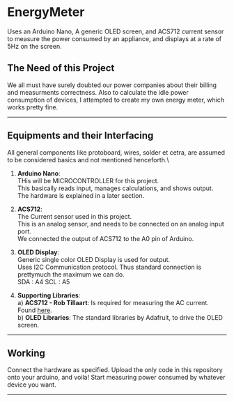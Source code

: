 # EnergyMeter
Uses an Arduino Nano, A generic OLED screen, and ACS712 current sensor to measure the power consumed by an appliance, and displays at a rate of 5Hz on the screen.

## The Need of this Project
We all must have surely doubted our power companies about their billing and measurments correctness. Also to calculate the idle power consumption of devices, I attempted to create my own energy meter, which works pretty fine.
***

## Equipments and their Interfacing
All general components like protoboard, wires, solder et cetra, are assumed to be considered basics and not mentioned henceforth.\

1. **Arduino Nano**:\
  THis will be MICROCONTROLLER for this project.\
  This basically reads input, manages calculations, and shows output.\
  The hardware is explained in a later section.
  
2. **ACS712**:\
  The Current sensor used in this project.\
  This is an analog sensor, and needs to be connected on an analog input port.\
  We connected the output of ACS712 to the A0 pin of Arduino. 

3. **OLED Display**:\
  Generic single color OLED Display is used for output.\
  Uses I2C Communication protocol. Thus standard connection is prettymuch the maximum we can do.\
  SDA : A4
  SCL : A5
  
4. **Supporting Libraries**:\
  a) **ACS712 - Rob Tillaart**: Is required for measuring the AC current. Found [here](https://github.com/RobTillaart/ACS712).\
  b) **OLED Libraries**: The standard libraries by Adafruit, to drive the OLED screen.
***


## Working
Connect the hardware as specified. Upload the only code in this repository onto your arduino, and voila! Start measuring power consumed by whatever device you want.
***
